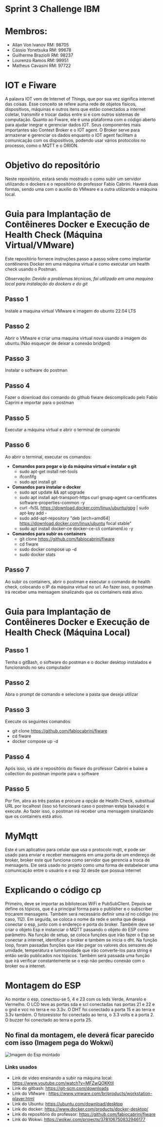 # Sprint 3 Challenge IBM
# Membros:
- Allan Von Ivanov RM: 98705
- Cássio Yonetsuka RM: 99678
- Guilherme Braziolli RM: 98237
- Lourenzo Ramos RM: 99951
- Matheus Cavasini RM: 97722

# IOT e Fiware
A palavra IOT vem de Internet of Things, que por sua vez significa internet das coisas. Esse conceito se refere auma rede de objetos fisicos, dispositivos, máquinas e outros itens que estão conectados a internet coletar, transmitir e trocar dados entre si e com outros sistemas de computação. Quanto ao Fiware, ele é uma plataforma com o código aberto para ajudar inegrar e gerenciar dados IOT. Seus componentes mais importantes são Context Broker e o IOT agent. O Broker serve para armazenar e gerenciar os dados enquanto o IOT agent facilitam a comunicação com os dispositivos, podendo usar vários protocolos no processo, como o MQTT e o ORION.

# Objetivo do repositório
Neste repositório, estará sendo mostrado o como subir um servidor utilizando o dockers e o repositório do professor Fabio Cabrini. Haverá duas formas, sendo uma com o auxilio do VMware e a outra utilizando a máquina local.

# Guia para Implantação de Contêineres Docker e Execução de Health Check **(Máquina Virtual/VMware)**
Este repositório fornece instruções passo a passo sobre como implantar contêineres Docker em uma máquina virtual e como executar um health check usando o Postman.

*Observação: Devido a problemas técnicos, foi utilizado em uma maquina local para instalação do dockers e do git*

## Passo 1

Instale a maquina virtual VMware e imagem do ubunto 22.04 LTS

## Passo 2

Abrir o VMware e criar uma maquina virtual nova usando a imagem do ubuntu.(Não esqueçer de deixar a conexão bridged)

## Passo 3

Instalar o software do postman

## Passo 4

Fazer o download dos comando do github fiware descomplicado pelo Fabio Caprini e importar para o postman

## Passo 5

Executar a máquina virtual e abrir o terminal de comando

## Passo 6

Ao abrir o terminal, executar os comandos:  
- **Comandos para pegar o ip da máquina virtual e instalar o git**
  - sudo apt-get install net-tools
  - ifconfifg
  - sudo apt install git
- **Comandos para instalar o docker**
  - sudo apt update && apt upgrade
  - sudo apt install apt-transport-https curl gnupg-agent ca-certificates software-properties-common -y
  - curl -fsSL https://download.docker.com/linux/ubuntu/gpg | sudo apt-key add -
  - sudo add-apt-repository "deb [arch=amd64] https://download.docker.com/linux/ubuntu focal stable"
  - sudo apt install docker-ce docker-ce-cli containerd.io -y  
- **Comandos para subir os containers**
  - git clone https://github.com/fabiocabrini/fiware
  - cd fiware
  - sudo docker compose up -d
  - sudo docker stats

## Passo 7

Ao subir os containers, abrir o postman e executar o comando de health check, colocando o IP da máquina virtual no url. Ao fazer isso, o postman irá receber uma mensagem sinalizando que os containers está ativo.

# Guia para Implantação de Contêineres Docker e Execução de Health Check **(Máquina Local)**

## Passo 1

Tenha o gitBash, o software do postman e o docker desktop instalados e funcionando no seu computador

## Passo 2
Abra o prompt de comando e selecione a pasta que deseja utilizar

## Passo 3
Execute os seguintes comandos:
- git clone https://github.com/fabiocabrini/fiware
- cd fiware
- docker compose up -d

## Passo 4
Após isso, vá até o repositório do fiware do professor Cabrini e baixe a collection do postman importe para o software

## Passo 5
Por fim, abra as três pastas e procure a opção de Health Check, substitual URL por localhost (isso só funcionará caso o postman esteja baixado) e execute. Ao fazer isso, o postman irá receber uma mensagem sinalizando que os containers está ativo.

# MyMqtt
Este é um aplicativo para celular que usa o protocolo mqtt, e pode ser usado para enviar e receber mensagens em uma porta de um endereço de broker, broker este que funciona como servidor que gerencia a troca de mensagens. Ele será usado no projeto como uma forma de estabelecer uma comunicação entre o usuário e o esp 32 desde que possua internet

# Explicando o código cp
Primeiro, deve se importar as bibliotecas WiFi e PubSubClient.
Depois se define os tópicos, que é a principal forma para o publisher e o subscriber trocarem mensagens. Também será necessário definir uma id no código (no caso, 112). 
Em seguida, se coloca o nome da rede e senha que deseja conectar o esp, junto com o endereço e porta do broker. Também deve se criar o objeto Esp e instanciar o MQTT passando o objeto do ESP como parâmetro.
Na função de setup,  se coloca funções que irão fazer o Esp se conectar a internet, identificar o broker e também se inicia o dht.
Na função loop, foram passadas funções que irão pegar os valores dos sensores de umidade, temperatura e luminosidade que irão converte-los para string e então serão publicados nos tópicos. Também será passada uma função que irá verificar constantemente se o esp não perdeu conexão com o broker ou a internet.

# Montagem do ESP
Ao montar o esp, conectou-se 5, 4 e 23 com os leds Verde, Amarelo e Vermelho. O LCD teve as portas sda e scl conectadas nas portas 21 e 22 e o gnd e vcc no terra e no 3.3v. O DHT foi conectado a porta 15 e ao terra e 3.3v também. O fotoresistor foi conectado ao terra, o 3.3 volts e a porta 2. O buzzer foi conectado ao terra e porta 25.

## No final da montagem, ele deverá ficar parecido com isso (Imagem pega do Wokwi)
![Imagem do Esp montado](https://github.com/Yonetsuka/Challenge-3_Sprint/issues/1)

### Links usados 

- Link de video ensinando a subir na máquina local: https://www.youtube.com/watch?v=MFZwQOKKtlI
- Link do gitbash: https://git-scm.com/downloads
- Link do VMware : https://www.vmware.com/br/products/workstation-player.html
- Link do Ubuntu: https://ubuntu.com/download/desktop
- Link do docker: https://www.docker.com/products/docker-desktop/
- Link do repositório do professor: https://github.com/fabiocabrini/fiware
- Link do Wokwi: https://wokwi.com/projects/378106750832946177
